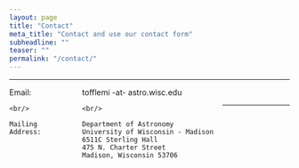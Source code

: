```yaml
---
layout: page
title: "Contact"
meta_title: "Contact and use our contact form"
subheadline: ""
teaser: ""
permalink: "/contact/"
---
```

<hr>

<div style='float:left; width:20%'>
    Email:
    
    <br/>
    
    Mailing Address:
</div>

<div style='float:left; width:50%; margin-left:30px'>
    tofflemi -at- astro.wisc.edu
    
    <br/>
    
    Department of Astronomy
    University of Wisconsin - Madison
    6511C Sterling Hall 
    475 N. Charter Street
    Madison, Wisconsin 53706 
</div>

<br>

<hr>
